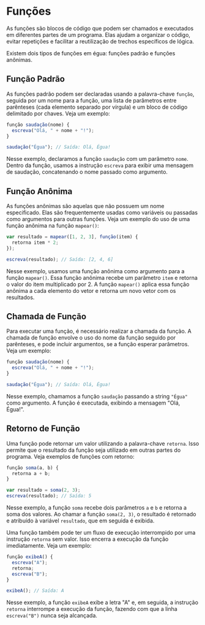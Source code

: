 # Funções

As funções são blocos de código que podem ser chamados e executados em diferentes partes de um programa. Elas ajudam a organizar o código, evitar repetições e facilitar a reutilização de trechos específicos de lógica.

Existem dois tipos de funções em égua: funções padrão e funções anônimas.

## Função Padrão

As funções padrão podem ser declaradas usando a palavra-chave `função`, seguida por um nome para a função, uma lista de parâmetros entre parênteses (cada elemento separado por vírgula) e um bloco de código delimitado por chaves. Veja um exemplo:

```js
função saudação(nome) {
  escreva("Olá, " + nome + "!");
}

saudação("Égua"); // Saída: Olá, Égua!
```

Nesse exemplo, declaramos a função `saudação` com um parâmetro `nome`. Dentro da função, usamos a instrução `escreva` para exibir uma mensagem de saudação, concatenando o nome passado como argumento.

## Função Anônima

As funções anônimas são aquelas que não possuem um nome especificado. Elas são frequentemente usadas como variáveis ou passadas como argumentos para outras funções. Veja um exemplo do uso de uma função anônima na função `mapear()`:

```js
var resultado = mapear([1, 2, 3], função(item) {
  retorna item * 2;
});

escreva(resultado); // Saída: [2, 4, 6]
```

Nesse exemplo, usamos uma função anônima como argumento para a função `mapear()`. Essa função anônima recebe um parâmetro `item` e retorna o valor do item multiplicado por 2. A função `mapear()` aplica essa função anônima a cada elemento do vetor e retorna um novo vetor com os resultados.

## Chamada de Função

Para executar uma função, é necessário realizar a chamada da função. A chamada de função envolve o uso do nome da função seguido por parênteses, e pode incluir argumentos, se a função esperar parâmetros. Veja um exemplo:

```js
função saudação(nome) {
  escreva("Olá, " + nome + "!");
}

saudação("Égua"); // Saída: Olá, Égua!
```

Nesse exemplo, chamamos a função `saudação` passando a string `"Égua"` como argumento. A função é executada, exibindo a mensagem "Olá, Égua!".

## Retorno de Função

Uma função pode retornar um valor utilizando a palavra-chave `retorna`. Isso permite que o resultado da função seja utilizado em outras partes do programa. Veja exemplos de funções com retorno:

```js
função soma(a, b) {
  retorna a + b;
}

var resultado = soma(2, 3);
escreva(resultado); // Saída: 5
```

Nesse exemplo, a função `soma` recebe dois parâmetros `a` e `b` e retorna a soma dos valores. Ao chamar a função `soma(2, 3)`, o resultado é retornado e atribuído à variável `resultado`, que em seguida é exibida.

Uma função também pode ter um fluxo de execução interrompido por uma instrução `retorna` sem valor. Isso encerra a execução da função imediatamente. Veja um exemplo:

```js
função exibeA() {
  escreva("A");
  retorna;
  escreva("B");
}

exibeA(); // Saída: A
```

Nesse exemplo, a função `exibeA` exibe a letra "A" e, em seguida, a instrução `retorna` interrompe a execução da função, fazendo com que a linha `escreva("B")` nunca seja alcançada.